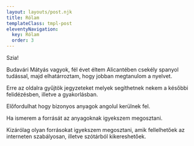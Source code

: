 ```yaml
---
layout: layouts/post.njk
title: Rólam
templateClass: tmpl-post
eleventyNavigation:
  key: Rólam
  order: 3
---
```


Szia!

Budavári Mátyás vagyok, fél évet éltem Alicantében csekély spanyol tudással, majd elhatárroztam, hogy jobban megtanulom a nyelvet.

Erre az oldalra gyűjtök jegyzeteket melyek segíthetnek nekem a későbbi felidézésben, illetve a gyakorlásban.

Előfordulhat hogy bizonyos anyagok angolul kerülnek fel.

Ha ismerem a forrását az anyagoknak igyekszem megosztani.

Kizárólag olyan forrásokat igyekszem megosztani, amik fellelhetőek az interneten szabályosan, illetve szótárból kikereshetőek.

